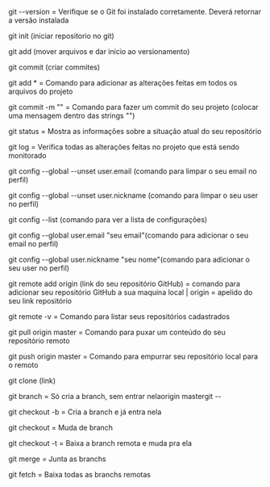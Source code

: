 git --version = Verifique se o Git foi instalado corretamente. Deverá retornar a versão instalada

git init (iniciar repositorio no git)

git add (mover arquivos e dar inicio ao versionamento)

git commit (criar commites)

git add * = Comando para adicionar as alterações feitas em todos os arquivos do projeto

git commit -m "" = Comando para fazer um commit do seu projeto (colocar uma mensagem dentro das strings "")

git status = Mostra as informações sobre a situação atual do seu repositório

git log = Verifica todas as alterações feitas no projeto que está sendo monitorado

git config --global --unset user.email (comando para limpar o seu email no perfil)

git config --global --unset user.nickname (comando para limpar o seu user no perfil)

git config --list (comando para ver a lista de configurações)

git config --global user.email "seu email"(comando para adicionar o seu email no perfil)

git config --global user.nickname "seu nome"(comando para adicionar o seu user no perfil)

git remote add origin (link do seu repositório GitHub) = comando para adicionar seu repositório GitHub a sua maquina local | origin = apelido do seu link repositório

git remote -v = Comando para listar seus repositórios cadastrados

git pull origin master = Comando para puxar um conteúdo do seu repositório remoto

git push origin master = Comando para empurrar seu repositório local para o remoto

git clone (link)

git branch <criabranch> = Só cria a branch, sem entrar nelaorigin mastergit --

git checkout -b <criando a brach e mudando pra ela> = Cria a branch e já entra nela

git checkout <nome da branche> = Muda de branch

git checkout -t <nome da branche> = Baixa a branch remota e muda pra ela

git merge <nome da branche> = Junta as branchs

git fetch = Baixa todas as branchs remotas